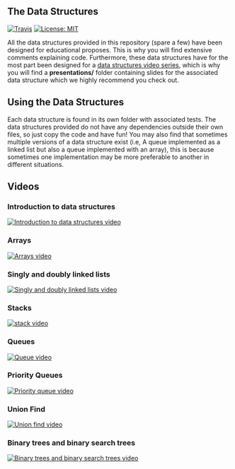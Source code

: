 ## The Data Structures

[![Travis](https://img.shields.io/travis/williamfiset/data-structures.svg)](https://github.com/williamfiset/data-structures) [![License: MIT](https://img.shields.io/badge/License-MIT-yellow.svg)](https://opensource.org/licenses/MIT)

All the data structures provided in this repository (spare a few) have been designed for educational proposes. This is why you will find extensive comments explaining code. Furthermore, these data structures have for the most part been designed for a [data structures video series](https://www.youtube.com/playlist?list=PLDV1Zeh2NRsB6SWUrDFW2RmDotAfPbeHu), which is why you will find a **presentations/** folder containing slides for the associated data structure which we highly recommend you check out.

## Using the Data Structures

Each data structure is found in its own folder with associated tests. The data structures provided do not have any dependencies outside their own files, so just copy the code and have fun! You may also find that sometimes multiple versions of a data structure exist (i.e, A queue implemented as a linked list but also a queue implemented with an array), this is because sometimes one implementation may be more preferable to another in different situations. 

## Videos


### Introduction to data structures

[![Introduction to data structures video](https://raw.githubusercontent.com/williamfiset/data-structures/master/images/intro.jpg)](https://www.youtube.com/watch?v=aGC3UAByBPk&list=PLDV1Zeh2NRsB6SWUrDFW2RmDotAfPbeHu "Introduction to data structures")

### Arrays

[![Arrays video](https://raw.githubusercontent.com/williamfiset/data-structures/master/images/array.jpg)](https://www.youtube.com/watch?v=PEnFFiQe1pM&index=3&list=PLDV1Zeh2NRsB6SWUrDFW2RmDotAfPbeHu "Static and dynamic arrays")

### Singly and doubly linked lists

[![Singly and doubly linked lists video](https://raw.githubusercontent.com/williamfiset/data-structures/master/images/linkedlist.jpg)](https://www.youtube.com/watch?v=-Yn5DU0_-lw&index=5&list= "Singly and doubly linked lists")

### Stacks

[![stack video](https://raw.githubusercontent.com/williamfiset/data-structures/master/images/stack.jpg)](https://www.youtube.com/watch?v=L3ud3rXpIxA&index=7&list=PLDV1Zeh2NRsB6SWUrDFW2RmDotAfPbeHu "The stack")

### Queues

[![Queue video](https://raw.githubusercontent.com/williamfiset/data-structures/master/images/queue.jpg)](https://www.youtube.com/watch?v=KxzhEQ-zpDc&list=PLDV1Zeh2NRsB6SWUrDFW2RmDotAfPbeHu "The queue")

### Priority Queues

[![Priority queue video](https://raw.githubusercontent.com/williamfiset/data-structures/master/images/PQ.jpg)](https://www.youtube.com/watch?v=wptevk0bshY&list=PLDV1Zeh2NRsB6SWUrDFW2RmDotAfPbeHu "The priority queue")

### Union Find

[![Union find video](https://raw.githubusercontent.com/williamfiset/data-structures/master/images/UF.jpg)](https://www.youtube.com/watch?v=ibjEGG7ylHk&list=PLDV1Zeh2NRsB6SWUrDFW2RmDotAfPbeHu "The union find")

### Binary trees and binary search trees

[![Binary trees and binary search trees video](https://raw.githubusercontent.com/williamfiset/data-structures/master/images/BST.jpg)](https://www.youtube.com/watch?v=JfSdGQdAzq8&index=23&list=PLDV1Zeh2NRsB6SWUrDFW2RmDotAfPbeHu "Binary trees and binary search trees")


